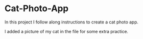 # Cat-Photo-App

In this project I follow along instructions to create a cat photo app.

I added a picture of my cat in the file for some extra practice.
